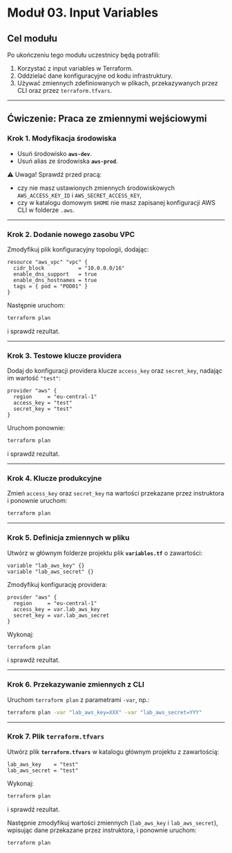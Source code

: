 # Moduł 03. Input Variables

## Cel modułu

Po ukończeniu tego modułu uczestnicy będą potrafili:

1. Korzystać z input variables w Terraform.  
2. Oddzielać dane konfiguracyjne od kodu infrastruktury.  
3. Używać zmiennych zdefiniowanych w plikach, przekazywanych przez CLI oraz przez `terraform.tfvars`.  

---

## Ćwiczenie: Praca ze zmiennymi wejściowymi

### Krok 1. Modyfikacja środowiska

- Usuń środowisko **`aws-dev`**.  
- Usuń alias ze środowiska **`aws-prod`**.

⚠️ Uwaga! Sprawdź przed pracą:

- czy nie masz ustawionych zmiennych środowiskowych `AWS_ACCESS_KEY_ID` i `AWS_SECRET_ACCESS_KEY`,  
- czy w katalogu domowym `$HOME` nie masz zapisanej konfiguracji AWS CLI w folderze `.aws`.  

---

### Krok 2. Dodanie nowego zasobu VPC

Zmodyfikuj plik konfiguracyjny topologii, dodając:

```hcl
resource "aws_vpc" "vpc" {
  cidr_block           = "10.0.0.0/16"
  enable_dns_support   = true
  enable_dns_hostnames = true
  tags = { pod = "POD01" }
}
```

Następnie uruchom:

```bash
terraform plan
```

i sprawdź rezultat.

---

### Krok 3. Testowe klucze providera

Dodaj do konfiguracji providera klucze `access_key` oraz `secret_key`, nadając im wartość `"test"`:

```hcl
provider "aws" {
  region     = "eu-central-1"
  access_key = "test"
  secret_key = "test"
}
```

Uruchom ponownie:

```bash
terraform plan
```

i sprawdź rezultat.

---

### Krok 4. Klucze produkcyjne

Zmień `access_key` oraz `secret_key` na wartości przekazane przez instruktora i ponownie uruchom:

```bash
terraform plan
```

---

### Krok 5. Definicja zmiennych w pliku

Utwórz w głównym folderze projektu plik **`variables.tf`** o zawartości:

```hcl
variable "lab_aws_key" {}
variable "lab_aws_secret" {}
```

Zmodyfikuj konfigurację providera:

```hcl
provider "aws" {
  region     = "eu-central-1"
  access_key = var.lab_aws_key
  secret_key = var.lab_aws_secret
}
```

Wykonaj:

```bash
terraform plan
```

i sprawdź rezultat.

---

### Krok 6. Przekazywanie zmiennych z CLI

Uruchom `terraform plan` z parametrami `-var`, np.:

```bash
terraform plan -var "lab_aws_key=XXX" -var "lab_aws_secret=YYY"
```

---

### Krok 7. Plik `terraform.tfvars`

Utwórz plik **`terraform.tfvars`** w katalogu głównym projektu z zawartością:

```hcl
lab_aws_key    = "test"
lab_aws_secret = "test"
```

Wykonaj:

```bash
terraform plan
```

i sprawdź rezultat.

Następnie zmodyfikuj wartości zmiennych (`lab_aws_key` i `lab_aws_secret`), wpisując dane przekazane przez instruktora, i ponownie uruchom:

```bash
terraform plan
```

